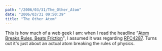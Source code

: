 ```yaml
---
path: "/2006/03/31/The_Other_Atom" 
date: "2006/03/31 09:50:39" 
title: "The Other Atom" 
---
```

<p>This is how much of a web geek I am: when I read the headline <q><a href="http://www.livescience.com/technology/060330_frictionless_spinning.html">Atom Breaks Rules, Beats Friction</a></q>, I assumed it was regarding <a href="http://www.ietf.org/rfc/rfc4287.txt">RFC4287</a>. Turns out it's just about an actual atom breaking the rules of physics.</p>